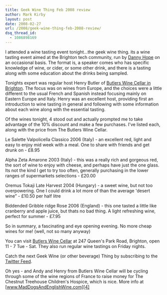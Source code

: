 ```yaml
---
title: Geek Wine Thing Feb 2008 review
author: Mark Kirby
layout: post
date: 2008-02-27
url: /2008/geek-wine-thing-feb-2008-review/
dsq_thread_id:
  - 1086898169
---
```

I attended a wine tasting event tonight&#8230;the geek wine thing. its a wine tasting event aimed at the Brighton tech community, run by [Danny Hope][1] on an occasional basis. The format is, a speaker comes who has specific knowledge of wine, or cider, or some other drink, and there is a tasting along with some education about the drinks being sampled.

Tonights expert was regular host Henry Butler of [Butlers Wine Cellar in Brighton][2]. The focus was on wines from Europe, and the choices were a little different to the usual French and Spanish instead focusing mainly on Eastern Europe and Italy. Henry was an excellent host, providing first an introduction to wine tasting in general and following with some information about each wine along with the essential tasting.

Of the wines tonight, 4 stood out and actually prompted me to take advantage of the 10% discount and make a few purchases. I've listed each, along with the price from The Butlers Wine Cellar.

Le Salette Valpolicella Classico 2006 (Italy) - an excellent red, light and easy to enjoy mid week with a meal. One to share with friends and get drunk on - £8.95

Alpha Zeta Amarone 2003 (Italy) - this was a really rich and gorgeous red, the sort of wine to enjoy with cheese, and perhaps have just the one glass. Its not the kind I get to try too often, generally purchasing in the lower ranges of supermarkets selections - £20.00

Oremus Tokaji Late Harvest 2004 (Hungary) - a sweet wine, but not too overpowering. One I could drink a lot more of than the average 'desert wine&#8221; - £10.50 per half litre

Biddended Gribble ridge Rose 2006 (England) - this one tasted a little like cranberry and apple juice, but thats no bad thing. A light refreshing wine, perfect for summer - £7.95

So in summary, a fascinating and eye opening evening. No more cheap wines for me! (well, not so many anyway)

You can visit [Butlers Wine Cellar][2] at 247 Queen's Park Road, Brighton, open 11 - 7 Tue - Sat. They also run regular wine tastings on Friday nights.

Catch the next Geek Wine (or other beverage) Thing by subscribing to the [Twitter Feed][3].

Oh yes - and Andy and Henry from Butlers Wine Cellar will be cycling through some of the wine regions of France to raise money for The Chestnut Treehouse Children's Hospice, which is nice. More info at [www.MadDogsAndEnglishWine.com][4]

 [1]: http://yandleblog.com/
 [2]: http://www.butlers-winecellar.co.uk/
 [3]: http://twitter.com/geekwinething/
 [4]: http://maddogsandenglishwine.com/